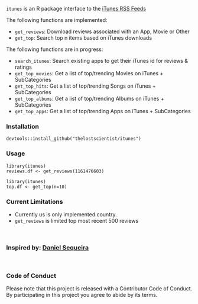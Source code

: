 

`itunes` is an R package interface to the [iTunes RSS Feeds](http://www.apple.com/rss/)

The following functions are implemented:

- `get_reviews`: Download reviews associated with an App, Movie or Other
- `get_top`: Search top n items based on iTunes downloads

The following functions are in progress:
- `search_itunes`:  Search existing apps to get their iTunes id for reviews & ratings
- `get_top_movies`: Get a list of top/trending Movies on iTunes + SubCategories
- `get_top_hits`: Get a list of top/trending Songs on iTunes + SubCategories
- `get_top_albums`:  Get a list of top/trending Albums on iTunes + SubCategories
- `get_top_apps`:  Get a list of top/trending Apps on iTunes + SubCategories

### Installation

```{r eval=FALSE}
devtools::install_github("thelostscientist/itunes")
```



### Usage

```{r eval=FALSE}
library(itunes)
reviews.df <- get_reviews(1161476603)
```
```{r eval=FALSE}
library(itunes)
top.df <- get_top(n=10)
```

### Current Limitations

- Currently us is only implemented country.
- `get_reviews` is limited top most recent 500 reviews



<br>

### Inspired by: [Daniel Sequeira](https://twitter.com/danbras)

<br>

### Code of Conduct

Please note that this project is released with a Contributor Code of Conduct. By participating in this project you agree to abide by its terms.
